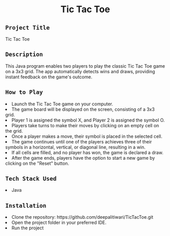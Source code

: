 <h1 align="center">
  <a href="# Tic Tac Toe"></a>
  Tic Tac Toe
</h1>

## `Project Title`
Tic Tac Toe

## `Description`
This Java program enables two players to play the classic Tic Tac Toe game on a 3x3 grid. The app automatically detects wins and draws, providing instant feedback on the game's outcome.

## `How to Play`
<li>Launch the Tic Tac Toe game on your computer.</li>
<li>The game board will be displayed on the screen, consisting of a 3x3 grid.</li>
<li>Player 1 is assigned the symbol X, and Player 2 is assigned the symbol O.</li>
<li>Players take turns to make their moves by clicking on an empty cell on the grid.</li>
<li>Once a player makes a move, their symbol is placed in the selected cell.</li>
<li>The game continues until one of the players achieves three of their symbols in a horizontal, vertical, or diagonal line, resulting in a win.</li>
<li>If all cells are filled, and no player has won, the game is declared a draw.</li>
<li>After the game ends, players have the option to start a new game by clicking on the "Reset" button.</li>

## `Tech Stack Used`
<li>Java</li>

## `Installation`
<li>Clone the repository: https://github.com/deepalitiwari/TicTacToe.git </li>
<li>Open the project folder in your preferred IDE.</li>
<li>Run the project</li>
